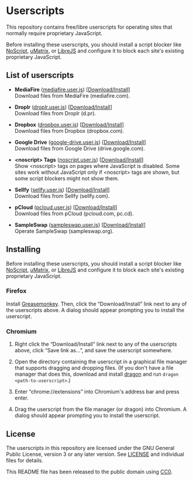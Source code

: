 Userscripts
===========

This repository contains free/libre userscripts for operating sites that
normally require proprietary JavaScript.

Before installing these userscripts, you should install a script blocker like
[NoScript], [uMatrix], or [LibreJS] and configure it to block each site's
existing proprietary JavaScript.

[NoScript]: https://noscript.net/
[uMatrix]: https://github.com/gorhill/uMatrix
[LibreJS]: https://www.gnu.org/software/librejs/


List of userscripts
-------------------

* **MediaFire**
  ([mediafire.user.js][1])
  \[[Download/Install][2]\]\
  Download files from MediaFire (mediafire.com).

* **Droplr**
  ([droplr.user.js][3])
  \[[Download/Install][4]\]\
  Download files from Droplr (d.pr).

* **Dropbox**
  ([dropbox.user.js][5])
  \[[Download/Install][6]\]\
  Download files from Dropbox (dropbox.com).

* **Google Drive**
  ([google-drive.user.js][7])
  \[[Download/Install][8]\]\
  Download files from Google Drive (drive.google.com).

* **\<noscript\> Tags**
  ([noscript.user.js][9])
  \[[Download/Install][10]\]\
  Show \<noscript\> tags on pages where JavaScript is disabled. Some sites
  work without JavaScript only if \<noscript\> tags are shown, but some script
  blockers might not show them.

* **Sellfy**
  ([sellfy.user.js][11])
  \[[Download/Install][12]\]\
  Download files from Sellfy (sellfy.com).

* **pCloud**
  ([pcloud.user.js][13])
  \[[Download/Install][14]\]\
  Download files from pCloud (pcloud.com, pc.cd).

* **SampleSwap**
  ([sampleswap.user.js][15])
  \[[Download/Install][16]\]\
  Operate SampleSwap (sampleswap.org).

[1]: mediafire.user.js
[2]: https://github.com/taylordotfish/userscripts/raw/master/mediafire.user.js
[3]: droplr.user.js
[4]: https://github.com/taylordotfish/userscripts/raw/master/droplr.user.js
[5]: dropbox.user.js
[6]: https://github.com/taylordotfish/userscripts/raw/master/dropbox.user.js
[7]: google-drive.user.js
[8]: https://github.com/taylordotfish/userscripts/raw/master/google-drive.user.js
[9]: noscript.user.js
[10]: https://github.com/taylordotfish/userscripts/raw/master/noscript.user.js
[11]: sellfy.user.js
[12]: https://github.com/taylordotfish/userscripts/raw/master/sellfy.user.js
[13]: pcloud.user.js
[14]: https://github.com/taylordotfish/userscripts/raw/master/pcloud.user.js
[15]: sampleswap.user.js
[16]: https://github.com/taylordotfish/userscripts/raw/master/sampleswap.user.js


Installing
----------

Before installing these userscripts, you should install a script blocker like
[NoScript], [uMatrix], or [LibreJS] and configure it to block each site's
existing proprietary JavaScript.


### Firefox

Install [Greasemonkey]. Then, click the “Download/Install” link next to any of
the userscripts above. A dialog should appear prompting you to install the
userscript.

[Greasemonkey]: https://www.greasespot.net/


### Chromium

1. Right click the “Download/Install” link next to any of the userscripts above,
   click “Save link as...”, and save the userscript somewhere.

2. Open the directory containing the userscript in a graphical file manager
   that supports dragging and dropping files. (If you don't have a file manager
   that does this, download and install [dragon] and run
   ``dragon <path-to-userscript>``.)

3. Enter “chrome://extensions” into Chromium's address bar and press enter.

4. Drag the userscript from the file manager (or dragon) into Chromium. A
   dialog should appear prompting you to install the userscript.

[dragon]: https://github.com/mwh/dragon


License
-------

The userscripts in this repository are licensed under the GNU General Public
License, version 3 or any later version. See [LICENSE] and individual files for
details.

This README file has been released to the public domain using [CC0].

[LICENSE]: LICENSE
[CC0]: https://creativecommons.org/publicdomain/zero/1.0/
